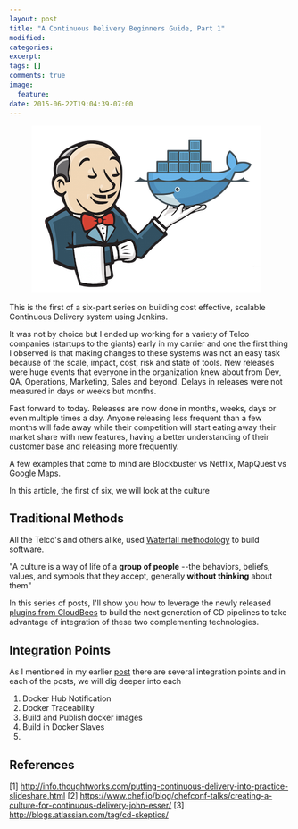 ```yaml
---
layout: post
title: "A Continuous Delivery Beginners Guide, Part 1"
modified:
categories:
excerpt:
tags: []
comments: true
image:
  feature:
date: 2015-06-22T19:04:39-07:00
---
```

<figure>
	<a href="http://jenkins-ci.org"><img src="/images/Jenkins_Docker.png"></a>
</figure>

This is the first of a six-part series on building cost effective, scalable Continuous Delivery system using Jenkins.

It was not by choice but I ended up working for a variety of Telco companies (startups to the giants) early in my carrier and one the first thing I observed is that making changes to these systems was not an easy task because of the scale, impact, cost, risk and state of tools. New releases were huge events that everyone in the organization knew about from Dev, QA, Operations, Marketing, Sales and beyond. Delays in releases were not measured in days or weeks but months.

Fast forward to today. Releases are now done in months, weeks, days or even multiple times a day. Anyone releasing less frequent than a few months will fade away while their competition will start eating away their market share with new features, having a better understanding of their customer base and releasing more frequently.

A few examples that come to mind are Blockbuster vs Netflix, MapQuest vs Google Maps.

In this article, the first of six, we will look at the culture

## Traditional Methods

All the Telco's and others alike, used [Waterfall methodology](https://en.wikipedia.org/wiki/Waterfall_model) to build software.

"A culture is a way of life of a **group of people** --the behaviors, beliefs, values, and symbols that they accept, generally **without thinking** about them"


In this series of posts, I'll show you how to leverage the newly released [plugins from CloudBees](https://www.cloudbees.com/continuous-delivery/jenkins-docker) to build the next generation of CD pipelines to take advantage of integration of these two complementing technologies.

## Integration Points

As I mentioned in my earlier [post](http://udaypal.com/jenkins-and-docker-the-possibilities/) there are several integration points and in each of the posts, we will dig deeper into each

1. Docker Hub Notification
2. Docker Traceability
3. Build and Publish docker images
4. Build in Docker Slaves
5.

## References

[1] http://info.thoughtworks.com/putting-continuous-delivery-into-practice-slideshare.html
[2] https://www.chef.io/blog/chefconf-talks/creating-a-culture-for-continuous-delivery-john-esser/
[3] http://blogs.atlassian.com/tag/cd-skeptics/
